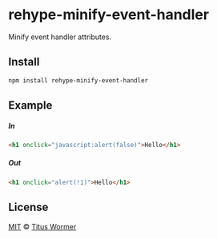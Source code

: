 <!--This file is generated by `build-packages.js`-->

# rehype-minify-event-handler

Minify event handler attributes.

## Install

```sh
npm install rehype-minify-event-handler
```

## Example

##### In

```html
<h1 onclick="javascript:alert(false)">Hello</h1>
```

##### Out

```html
<h1 onclick="alert(!1)">Hello</h1>
```

## License

[MIT](https://github.com/rehypejs/rehype-minify/blob/master/license) © [Titus Wormer](https://wooorm.com)
